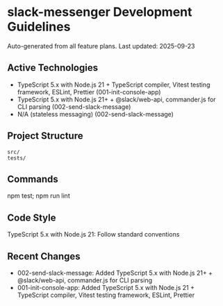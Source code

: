 # slack-messenger Development Guidelines

Auto-generated from all feature plans. Last updated: 2025-09-23

## Active Technologies
- TypeScript 5.x with Node.js 21 + TypeScript compiler, Vitest testing framework, ESLint, Prettier (001-init-console-app)
- TypeScript 5.x with Node.js 21+ + @slack/web-api, commander.js for CLI parsing (002-send-slack-message)
- N/A (stateless messaging) (002-send-slack-message)

## Project Structure
```
src/
tests/
```

## Commands
npm test; npm run lint

## Code Style
TypeScript 5.x with Node.js 21: Follow standard conventions

## Recent Changes
- 002-send-slack-message: Added TypeScript 5.x with Node.js 21+ + @slack/web-api, commander.js for CLI parsing
- 001-init-console-app: Added TypeScript 5.x with Node.js 21 + TypeScript compiler, Vitest testing framework, ESLint, Prettier

<!-- MANUAL ADDITIONS START -->
<!-- MANUAL ADDITIONS END -->
